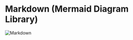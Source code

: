 # Markdown (Mermaid Diagram Library)

![Markdown](https://img.shields.io/badge/markdown-%23000000.svg?style=for-the-badge&logo=markdown&logoColor=white)